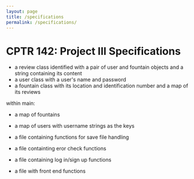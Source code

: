 ```yaml
---
layout: page
title: /specifications
permalink: /specifications/
---
```


# CPTR 142: Project III Specifications

- a review class identified with a pair of user and fountain objects and a string containing its content
- a user class with a user's name and password
- a fountain class with its location and identification number and a map of its reviews

within main:
- a map of fountains 
- a map of users with username strings as the keys

- a file containing functions for save file handling
- a file containting eror check functions
- a file containing log in/sign up functions
- a file with front end functions